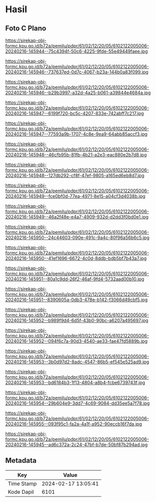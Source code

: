# Hasil

## Foto C Plano

https://sirekap-obj-formc.kpu.go.id/b72a/pemilu/pdpr/61/02/12/20/05/6102122005006-20240216-145944--75c4394f-50c6-4225-9fde-55e49449faee.jpg

https://sirekap-obj-formc.kpu.go.id/b72a/pemilu/pdpr/61/02/12/20/05/6102122005006-20240216-145946--737637ed-0d7c-4067-b23a-144b0a83f099.jpg

https://sirekap-obj-formc.kpu.go.id/b72a/pemilu/pdpr/61/02/12/20/05/6102122005006-20240216-145946--b29b3997-a32d-4a25-b061-a39844e4684a.jpg

https://sirekap-obj-formc.kpu.go.id/b72a/pemilu/pdpr/61/02/12/20/05/6102122005006-20240216-145947--6199f720-bc5c-4207-833e-742abff7c217.jpg

https://sirekap-obj-formc.kpu.go.id/b72a/pemilu/pdpr/61/02/12/20/05/6102122005006-20240216-145947--77593a9b-1707-4c8e-9ea9-64abb85accf3.jpg

https://sirekap-obj-formc.kpu.go.id/b72a/pemilu/pdpr/61/02/12/20/05/6102122005006-20240216-145948--46cfb95b-81fb-4b21-a2e3-eac880e2b7d8.jpg

https://sirekap-obj-formc.kpu.go.id/b72a/pemilu/pdpr/61/02/12/20/05/6102122005006-20240216-145948--127db292-cf8f-47ef-9805-a165ed6eb8d7.jpg

https://sirekap-obj-formc.kpu.go.id/b72a/pemilu/pdpr/61/02/12/20/05/6102122005006-20240216-145949--fce0bf0d-77ea-4971-8e15-a04cf3d4038b.jpg

https://sirekap-obj-formc.kpu.go.id/b72a/pemilu/pdpr/61/02/12/20/05/6102122005006-20240216-145949--46a2f48e-e4a7-4909-932d-d2dd3f0bd0e1.jpg

https://sirekap-obj-formc.kpu.go.id/b72a/pemilu/pdpr/61/02/12/20/05/6102122005006-20240216-145950--24c44603-090e-491c-9a4c-80f96a56b6c5.jpg

https://sirekap-obj-formc.kpu.go.id/b72a/pemilu/pdpr/61/02/12/20/05/6102122005006-20240216-145950--41ef1696-6672-4c0d-8ddb-bdb5bf7b43a7.jpg

https://sirekap-obj-formc.kpu.go.id/b72a/pemilu/pdpr/61/02/12/20/05/6102122005006-20240216-145951--80a1c9dd-26f2-46af-9fd4-5732aad00b10.jpg

https://sirekap-obj-formc.kpu.go.id/b72a/pemilu/pdpr/61/02/12/20/05/6102122005006-20240216-145951--8390605a-0db3-478e-b142-f3066d49cbf5.jpg

https://sirekap-obj-formc.kpu.go.id/b72a/pemilu/pdpr/61/02/12/20/05/6102122005006-20240216-145952--b989f9d4-6d5f-43b0-90bc-a6207a495697.jpg

https://sirekap-obj-formc.kpu.go.id/b72a/pemilu/pdpr/61/02/12/20/05/6102122005006-20240216-145952--094f6c7a-90d3-4540-ae33-fae47fd5889b.jpg

https://sirekap-obj-formc.kpu.go.id/b72a/pemilu/pdpr/61/02/12/20/05/6102122005006-20240216-145953--3b0d97d2-8adc-4547-86b5-ef545e525ad9.jpg

https://sirekap-obj-formc.kpu.go.id/b72a/pemilu/pdpr/61/02/12/20/05/6102122005006-20240216-145953--bd6184b3-1f13-4804-a8b4-fcbe6739743f.jpg

https://sirekap-obj-formc.kpu.go.id/b72a/pemilu/pdpr/61/02/12/20/05/6102122005006-20240216-145954--29b604e9-3dd7-4c69-9084-dd35ee5a7f78.jpg

https://sirekap-obj-formc.kpu.go.id/b72a/pemilu/pdpr/61/02/12/20/05/6102122005006-20240216-145955--093f95c1-fa2a-4a1f-a952-90eccb16f7da.jpg

https://sirekap-obj-formc.kpu.go.id/b72a/pemilu/pdpr/61/02/12/20/05/6102122005006-20240216-145945--ad6c372a-2c24-47bf-b7de-50bf87b294ad.jpg


## Metadata

| Key        | Value               |
| ---------- | ------------------- |
| Time Stamp | 2024-02-17 13:05:41 |
| Kode Dapil | 6101                |




